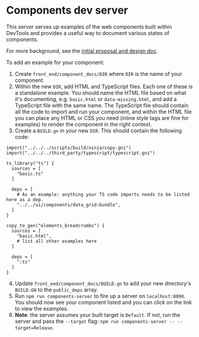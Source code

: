 # Components dev server

This server serves up examples of the web components built within DevTools and provides a useful way to document various states of components.

For more background, see the [initial proposal and design doc](https://docs.google.com/document/d/1P6qtACf4aryfT9OSHxNFI3okMKt9oUrtzOKCws5bOec/edit?pli=1).

To add an example for your component:

1. Create `front_end/component_docs/DIR` where `DIR` is the name of your component.
2. Within the new `DIR`, add HTML and TypeScript files. Each one of these is a standalone example. You should name the HTML file based on what it's documenting, e.g. `basic.html` or `data-missing.html`, and add a TypeScript file with the same name. The TypeScript file should contain all the code to import and run your component, and within the HTML file you can place any HTML or CSS you need (inline style tags are fine for examples) to render the component in the right context.
3. Create a `BUILD.gn` in your new `DIR`. This should contain the following code:

```
import("../../../scripts/build/ninja/copy.gni")
import("../../../third_party/typescript/typescript.gni")

ts_library("ts") {
  sources = [
    "basic.ts"
  ]

  deps = [
    # As an example: anything your TS code imports needs to be listed here as a dep.
    "../../ui/components/data_grid:bundle",
  ]
}

copy_to_gen("elements_breadcrumbs") {
  sources = [
    "basic.html",
    # list all other examples here
  ]

  deps = [
    ":ts"
  ]
}
```


4. Update `front_end/component_docs/BUILD.gn` to add your new directory's `BUILD.GN` to the `public_deps` array.
5. Run `npm run components-server` to fire up a server on `localhost:8090`. You should now see your component listed and you can click on the link to view the examples.
6. **Note**: the server assumes your built target is `Default`. If not, run the server and pass the `--target` flag: `npm run components-server -- --target=Release`.
